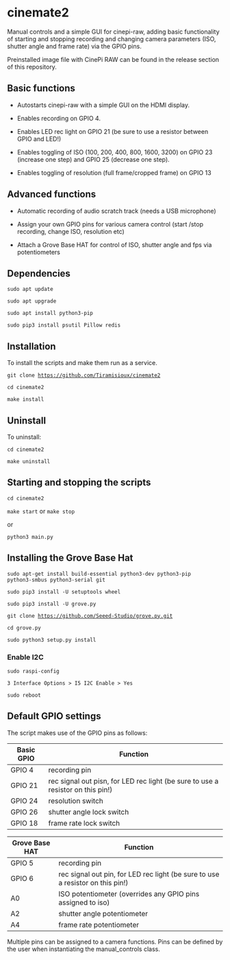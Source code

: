 # cinemate2
Manual controls and a simple GUI for cinepi-raw, adding basic functionality of starting and stopping recording and changing camera parameters (ISO, shutter angle and frame rate) via the GPIO pins.

Preinstalled image file with CinePi RAW can be found in the release section of this repository.

## Basic functions

- Autostarts cinepi-raw with a simple GUI on the HDMI display.

- Enables recording on GPIO 4.

- Enables LED rec light on GPIO 21 (be sure to use a resistor between GPIO and LED!)

- Enables toggling of ISO (100, 200, 400, 800, 1600, 3200) on GPIO 23 (increase one step) and GPIO 25 (decrease one step). 

- Enables toggling of resolution (full frame/cropped frame) on GPIO 13

## Advanced functions

- Automatic recording of audio scratch track (needs a USB microphone)

- Assign your own GPIO pins for various camera control (start /stop recording, change ISO, resolution etc) 

- Attach a Grove Base HAT for control of ISO, shutter angle and fps via potentiometers

## Dependencies
<code>sudo apt update</code>

<code>sudo apt upgrade</code>

<code>sudo apt install python3-pip</code>

<code>sudo pip3 install psutil Pillow redis</code>

## Installation

To install the scripts and make them run as a service.

<code>git clone https://github.com/Tiramisioux/cinemate2</code>

<code>cd cinemate2</code>

<code>make install</code>

## Uninstall

To uninstall:

<code>cd cinemate2</code>

<code>make uninstall</code>

## Starting and stopping the scripts

<code>cd cinemate2</code>

<code>make start</code> or <code>make stop</code>

or

<code>python3 main.py</code>

## Installing the Grove Base Hat

<code>sudo apt-get install build-essential python3-dev python3-pip python3-smbus python3-serial git</code>

<code>sudo pip3 install -U setuptools wheel</code>

<code>sudo pip3 install -U grove.py</code>

<code>git clone https://github.com/Seeed-Studio/grove.py.git</code>

<code>cd grove.py</code>

<code>sudo python3 setup.py install</code>

### Enable I2C

<code>sudo raspi-config</code>

<code>3 Interface Options > I5 I2C Enable > Yes</code>

<code>sudo reboot</code>

## Default GPIO settings

The script makes use of the GPIO pins as follows:

|Basic GPIO |Function  |
--- | --- |
|GPIO 4|     recording pin|
|GPIO 21|     rec signal out pisn, for LED rec light (be sure to use a resistor on this pin!)|
|GPIO 24|     resolution switch|
|GPIO 26 |     shutter angle lock switch|
|GPIO 18 |    frame rate lock switch|

|Grove Base HAT |Function  |
--- | --- |
|GPIO 5|     recording pin|
|GPIO 6|     rec signal out pin, for LED rec light (be sure to use a resistor on this pin!)
|A0|ISO potentiometer (overrides any GPIO pins assigned to iso)|
|A2|shutter angle potentiometer|
|A4|frame rate potentiometer|

Multiple pins can be assigned to a camera functions. Pins can be defined by the user when instantiating the manual_controls class.












